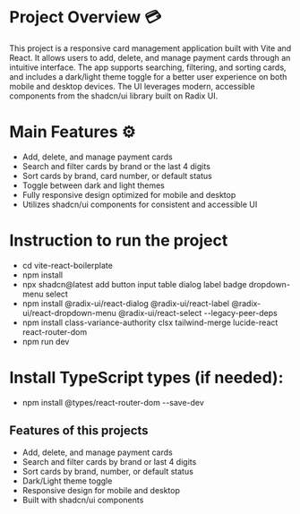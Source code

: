 # Project Overview 💳

This project is a responsive card management application built with Vite and React. It allows users to add, delete, and manage payment cards through an intuitive interface. The app supports searching, filtering, and sorting cards, and includes a dark/light theme toggle for a better user experience on both mobile and desktop devices. The UI leverages modern, accessible components from the shadcn/ui library built on Radix UI.

# Main Features ⚙️

- Add, delete, and manage payment cards
- Search and filter cards by brand or the last 4 digits
- Sort cards by brand, card number, or default status
- Toggle between dark and light themes
- Fully responsive design optimized for mobile and desktop
- Utilizes shadcn/ui components for consistent and accessible UI


# Instruction to run the project 
- cd vite-react-boilerplate 
- npm install
- npx shadcn@latest add button input table dialog label badge dropdown-menu select
- npm install @radix-ui/react-dialog @radix-ui/react-label @radix-ui/react-dropdown-menu @radix-ui/react-select --legacy-peer-deps
- npm install class-variance-authority clsx tailwind-merge lucide-react react-router-dom
- npm run dev

# Install TypeScript types (if needed):
- npm install @types/react-router-dom --save-dev


## Features of this projects
- Add, delete, and manage payment cards
- Search and filter cards by brand or last 4 digits
- Sort cards by brand, number, or default status
- Dark/Light theme toggle
- Responsive design for mobile and desktop
- Built with shadcn/ui components

